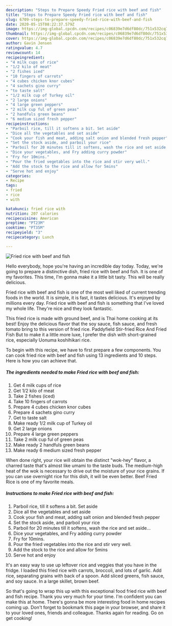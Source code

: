 ```yaml
---
description: "Steps to Prepare Speedy Fried rice with beef and fish"
title: "Steps to Prepare Speedy Fried rice with beef and fish"
slug: 6709-steps-to-prepare-speedy-fried-rice-with-beef-and-fish
date: 2020-05-15T08:22:37.579Z
image: https://img-global.cpcdn.com/recipes/c06839e7d6df80dc/751x532cq70/fried-rice-with-beef-and-fish-recipe-main-photo.jpg
thumbnail: https://img-global.cpcdn.com/recipes/c06839e7d6df80dc/751x532cq70/fried-rice-with-beef-and-fish-recipe-main-photo.jpg
cover: https://img-global.cpcdn.com/recipes/c06839e7d6df80dc/751x532cq70/fried-rice-with-beef-and-fish-recipe-main-photo.jpg
author: Gavin Jensen
ratingvalue: 4.7
reviewcount: 14
recipeingredient:
- "4 milk cups of rice"
- "1/2 kilo of meat"
- "2 fishes iced"
- "10 fingers of carrots"
- "4 cubes chicken knor cubes"
- "4 sachets gino curry"
- "to taste salt"
- "1/2 milk cup of Turkey oil"
- "2 large onions"
- "4 large green peppers"
- "2 milk cup ful of green peas"
- "2 handfuls green beans"
- "6 medium sized fresh pepper"
recipeinstructions:
- "Parboil rice, till it softens a bit. Set aside"
- "Dice all the vegetables and set aside"
- "Cook your fish and meat, adding salt onion and blended fresh pepper"
- "Set the stock aside, and parboil your rice"
- "Parboil for 20 minutes till it softens, wash the rice and set aside..."
- "Dice your vegetables, and Fry adding curry powder"
- "Fry for 10mins."
- "Pour the fried vegetables into the rice and stir very well."
- "Add the stock to the rice and allow for 5mins"
- "Serve hot and enjoy"
categories:
- Recipe
tags:
- fried
- rice
- with

katakunci: fried rice with 
nutrition: 207 calories
recipecuisine: American
preptime: "PT23M"
cooktime: "PT35M"
recipeyield: "3"
recipecategory: Lunch

---
```



![Fried rice with beef and fish](https://img-global.cpcdn.com/recipes/c06839e7d6df80dc/751x532cq70/fried-rice-with-beef-and-fish-recipe-main-photo.jpg)

Hello everybody, hope you're having an incredible day today. Today, we're going to prepare a distinctive dish, fried rice with beef and fish. It is one of my favorites. This time, I'm gonna make it a little bit tasty. This will be really delicious.

Fried rice with beef and fish is one of the most well liked of current trending foods in the world. It is simple, it is fast, it tastes delicious. It's enjoyed by millions every day. Fried rice with beef and fish is something that I've loved my whole life. They're nice and they look fantastic.

This fried rice is made with ground beef, and is Thai home cooking at its best! Enjoy the delicious flavor that the soy sauce, fish sauce, and fresh tomato bring to this version of fried rice. Paddyfield Stir-fried Rice And Fried Fish But to make it a little more luxe, I prefer the dish with short-grained rice, especially Uonuma koshihikari rice.


To begin with this recipe, we have to first prepare a few components. You can cook fried rice with beef and fish using 13 ingredients and 10 steps. Here is how you can achieve that.

<!--inarticleads1-->

##### The ingredients needed to make Fried rice with beef and fish:

1. Get 4 milk cups of rice
1. Get 1/2 kilo of meat
1. Take 2 fishes (iced)
1. Take 10 fingers of carrots
1. Prepare 4 cubes chicken knor cubes
1. Prepare 4 sachets gino curry
1. Get to taste salt
1. Make ready 1/2 milk cup of Turkey oil
1. Get 2 large onions
1. Prepare 4 large green peppers
1. Take 2 milk cup ful of green peas
1. Make ready 2 handfuls green beans
1. Make ready 6 medium sized fresh pepper


When done right, your rice will obtain the distinct &#34;wok-hey&#34; flavor, a charred taste that&#39;s almost like umami to the taste buds. The medium-high heat of the wok is necessary to drive out the moisture of your rice grains. If you can use overnight rice for this dish, it will be even better. Beef Fried Rice is one of my favorite meals. 

<!--inarticleads2-->

##### Instructions to make Fried rice with beef and fish:

1. Parboil rice, till it softens a bit. Set aside
1. Dice all the vegetables and set aside
1. Cook your fish and meat, adding salt onion and blended fresh pepper
1. Set the stock aside, and parboil your rice
1. Parboil for 20 minutes till it softens, wash the rice and set aside...
1. Dice your vegetables, and Fry adding curry powder
1. Fry for 10mins.
1. Pour the fried vegetables into the rice and stir very well.
1. Add the stock to the rice and allow for 5mins
1. Serve hot and enjoy


It&#39;s an easy way to use up leftover rice and veggies that you have in the fridge. I loaded this fried rice with carrots, broccoli, and lots of garlic. Add rice, separating grains with back of a spoon. Add sliced greens, fish sauce, and soy sauce. In a large skillet, brown beef. 

So that's going to wrap this up with this exceptional food fried rice with beef and fish recipe. Thank you very much for your time. I'm confident you can make this at home. There's gonna be more interesting food in home recipes coming up. Don't forget to bookmark this page in your browser, and share it to your loved ones, friends and colleague. Thanks again for reading. Go on get cooking!
